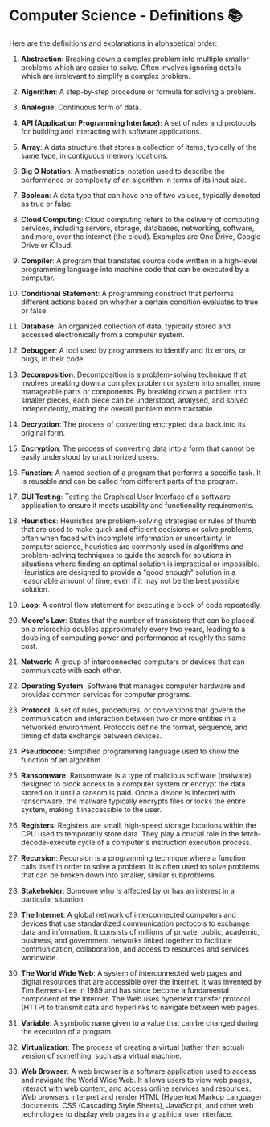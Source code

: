 # Computer Science - Definitions 📚

Here are the definitions and explanations in alphabetical order:

1. **Abstraction**: Breaking down a complex problem into multiple smaller problems which are easier to solve. Often involves ignoring details which are irrelevant to simplify a complex problem.

2. **Algorithm**: A step-by-step procedure or formula for solving a problem.

3. **Analogue**: Continuous form of data.

4. **API (Application Programming Interface)**: A set of rules and protocols for building and interacting with software applications.

5. **Array**: A data structure that stores a collection of items, typically of the same type, in contiguous memory locations.

6. **Big O Notation**: A mathematical notation used to describe the performance or complexity of an algorithm in terms of its input size.

7. **Boolean**: A data type that can have one of two values, typically denoted as true or false.

8. **Cloud Computing**: Cloud computing refers to the delivery of computing services, including servers, storage, databases, networking, software, and more, over the internet (the cloud). Examples are One Drive, Google Drive or iCloud.

9. **Compiler**: A program that translates source code written in a high-level programming language into machine code that can be executed by a computer.

10. **Conditional Statement**: A programming construct that performs different actions based on whether a certain condition evaluates to true or false.

11. **Database**: An organized collection of data, typically stored and accessed electronically from a computer system.

12. **Debugger**: A tool used by programmers to identify and fix errors, or bugs, in their code.

13. **Decomposition**: Decomposition is a problem-solving technique that involves breaking down a complex problem or system into smaller, more manageable parts or components. By breaking down a problem into smaller pieces, each piece can be understood, analysed, and solved independently, making the overall problem more tractable.

14. **Decryption**: The process of converting encrypted data back into its original form.

15. **Encryption**: The process of converting data into a form that cannot be easily understood by unauthorized users.

16. **Function**: A named section of a program that performs a specific task. It is reusable and can be called from different parts of the program.

17. **GUI Testing**: Testing the Graphical User Interface of a software application to ensure it meets usability and functionality requirements.

18. **Heuristics**: Heuristics are problem-solving strategies or rules of thumb that are used to make quick and efficient decisions or solve problems, often when faced with incomplete information or uncertainty. In computer science, heuristics are commonly used in algorithms and problem-solving techniques to guide the search for solutions in situations where finding an optimal solution is impractical or impossible. Heuristics are designed to provide a "good enough" solution in a reasonable amount of time, even if it may not be the best possible solution.

19. **Loop**: A control flow statement for executing a block of code repeatedly.

20. **Moore's Law**: States that the number of transistors that can be placed on a microchip doubles approximately every two years, leading to a doubling of computing power and performance at roughly the same cost.

21. **Network**: A group of interconnected computers or devices that can communicate with each other.

22. **Operating System**: Software that manages computer hardware and provides common services for computer programs.

23. **Protocol**: A set of rules, procedures, or conventions that govern the communication and interaction between two or more entities in a networked environment. Protocols define the format, sequence, and timing of data exchange between devices.

24. **Pseudocode**: Simplified programming language used to show the function of an algorithm.

25. **Ransomware**: Ransomware is a type of malicious software (malware) designed to block access to a computer system or encrypt the data stored on it until a ransom is paid. Once a device is infected with ransomware, the malware typically encrypts files or locks the entire system, making it inaccessible to the user.

26. **Registers**: Registers are small, high-speed storage locations within the CPU used to temporarily store data. They play a crucial role in the fetch-decode-execute cycle of a computer's instruction execution process.

27. **Recursion**: Recursion is a programming technique where a function calls itself in order to solve a problem. It is often used to solve problems that can be broken down into smaller, similar subproblems.

28. **Stakeholder**: Someone who is affected by or has an interest in a particular situation.

29. **The Internet**: A global network of interconnected computers and devices that use standardized communication protocols to exchange data and information. It consists of millions of private, public, academic, business, and government networks linked together to facilitate communication, collaboration, and access to resources and services worldwide.

30. **The World Wide Web**: A system of interconnected web pages and digital resources that are accessible over the Internet. It was invented by Tim Berners-Lee in 1989 and has since become a fundamental component of the Internet. The Web uses hypertext transfer protocol (HTTP) to transmit data and hyperlinks to navigate between web pages.

31. **Variable**: A symbolic name given to a value that can be changed during the execution of a program.

32. **Virtualization**: The process of creating a virtual (rather than actual) version of something, such as a virtual machine.

33. **Web Browser**: A web browser is a software application used to access and navigate the World Wide Web. It allows users to view web pages, interact with web content, and access online services and resources. Web browsers interpret and render HTML (Hypertext Markup Language) documents, CSS (Cascading Style Sheets), JavaScript, and other web technologies to display web pages in a graphical user interface.

